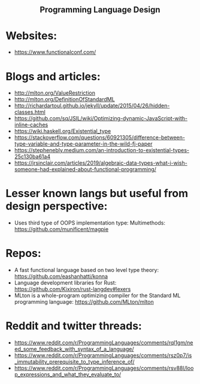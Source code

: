 <h2 align="center">Programming Language Design</h2>

# Websites:

- https://www.functionalconf.com/

# Blogs and articles:

- http://mlton.org/ValueRestriction
- http://mlton.org/DefinitionOfStandardML
- http://richardartoul.github.io/jekyll/update/2015/04/26/hidden-classes.html
- https://github.com/sq/JSIL/wiki/Optimizing-dynamic-JavaScript-with-inline-caches
- https://wiki.haskell.org/Existential_type
- https://stackoverflow.com/questions/60921305/difference-between-type-variable-and-type-parameter-in-the-wild-fj-paper
- https://stephenebly.medium.com/an-introduction-to-existential-types-25c130ba61a4
- https://jrsinclair.com/articles/2019/algebraic-data-types-what-i-wish-someone-had-explained-about-functional-programming/

# Lesser known langs but useful from design perspective:

- Uses third type of OOPS implementation type: Multimethods: https://github.com/munificent/magpie

# Repos:

- A fast functional language based on two level type theory: https://github.com/eashanhatti/konna
- Language development libraries for Rust: https://github.com/Kixiron/rust-langdev#lexers
- MLton is a whole-program optimizing compiler for the Standard ML programming language: https://github.com/MLton/mlton

# Reddit and twitter threads:

- https://www.reddit.com/r/ProgrammingLanguages/comments/rql1gm/need_some_feedback_with_syntax_of_a_language/
- https://www.reddit.com/r/ProgrammingLanguages/comments/rsz0p7/is_immutability_prerequisite_to_type_inference_of/
- https://www.reddit.com/r/ProgrammingLanguages/comments/rsv88l/loop_expressions_and_what_they_evaluate_to/
